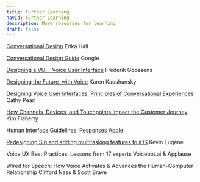 ```yaml
---
title: Further Learning
navId: Further Learning
description: More resources for learning
draft: false
---
```


[Conversational Design](https://www.amazon.com/Conversational-Design-Erika-Hall/dp/1937557677)
Erika Hall

[Conversational Design Guide](https://developers.google.com/assistant/actions/design)
Google

[Designing a VUI - Voice User Interface](https://uxplanet.org/designing-a-vui-voice-user-interface-c0b3b9b57ace)
Frederik Goossens

[Designing the Future, with Voice](https://vimeo.com/288109032)
Karen Kaushansky

[Designing Voice User Interfaces: Principles of Conversational Experiences](https://www.amazon.com/Designing-Voice-User-Interfaces-Conversational/dp/1491955414)
Cathy Pearl

[How Channels, Devices, and Touchpoints Impact the Customer Journey](https://www.nngroup.com/articles/channels-devices-touchpoints/)
Kim Flaherty

[Human Interface Guidelines: Responses](https://developer.apple.com/design/human-interface-guidelines/sirikit/overview/responses/)
Apple

[Redesigning Siri and adding multitasking features to iOS](https://uxdesign.cc/redesigning-siri-and-adding-multitasking-features-to-ios-70c2f1a1569b)
Kévin Eugène

Voice UX Best Practices: Lessons from 17 experts
Voicebot.ai & Applause

Wired for Speech: How Voice Activates & Advances the Human-Computer Relationship
Clifford Nass & Scott Brave
